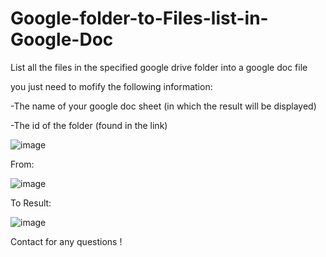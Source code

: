 # Google-folder-to-Files-list-in-Google-Doc
List all the files in the specified google drive folder into a google doc file

you just need to mofify the following information:

-The name of your google doc sheet (in which the result will be displayed)

-The id of the folder (found in the link)

![image](https://user-images.githubusercontent.com/108410121/205160356-a6fd8f22-28aa-4b82-b565-38fcb6b192c4.png)


From:

![image](https://user-images.githubusercontent.com/108410121/205161691-5bec9e53-2731-4671-9a78-c29336791fe9.png)

To
Result:

![image](https://user-images.githubusercontent.com/108410121/205160791-e508688b-c5bf-4adf-af87-1fca866a188f.png)

Contact for any questions !

